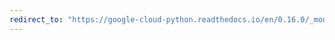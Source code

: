 ```yaml
---
redirect_to: "https://google-cloud-python.readthedocs.io/en/0.16.0/_modules/gcloud/bigtable/happybase/batch.html"
---
```

